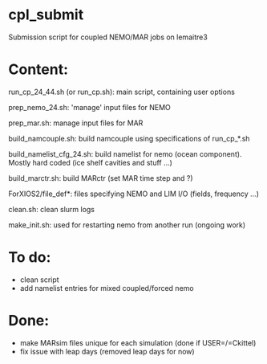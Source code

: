 # cpl_submit

Submission script for coupled NEMO/MAR jobs on lemaitre3

# Content:

run_cp_24_44.sh (or run_cp.sh): main script, containing user options

prep_nemo_24.sh: 'manage' input files for NEMO

prep_mar.sh: manage input files for MAR

build_namcouple.sh: build namcouple using specifications of run_cp_\*.sh

build_namelist_cfg_24.sh: build namelist for nemo (ocean component). Mostly hard coded (ice shelf cavities and stuff ...)

build_marctr.sh: build MARctr (set MAR time step and ?)

ForXIOS2/file_def*: files specifying NEMO and LIM I/O (fields, frequency ...)

clean.sh: clean slurm logs

make_init.sh: used for restarting nemo from another run (ongoing work)


# To do:
- clean script
- add namelist entries for mixed coupled/forced nemo

# Done:
- make MARsim files unique for each simulation (done if USER=/=Ckittel)
- fix issue with leap days (removed leap days for now)


